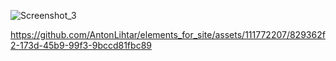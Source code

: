 
![Screenshot_3](https://github.com/AntonLihtar/elements_for_site/assets/111772207/a381596b-9384-45a4-b28b-1637be8d444e)

https://github.com/AntonLihtar/elements_for_site/assets/111772207/829362f2-173d-45b9-99f3-9bccd81fbc89


